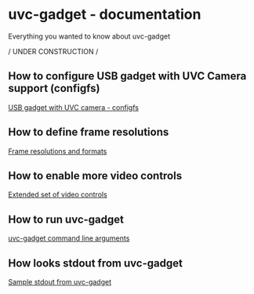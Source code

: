 # uvc-gadget - documentation

Everything you wanted to know about uvc-gadget

/ UNDER CONSTRUCTION /

## How to configure USB gadget with UVC Camera support (configfs)

[USB gadget with UVC camera - configfs](src/configfs.md)

## How to define frame resolutions

[Frame resolutions and formats](src/frame-resolution.md)

## How to enable more video controls

[Extended set of video controls](src/video-controls.md)

## How to run uvc-gadget

[uvc-gadget command line arguments](src/cmdline-arguments.md)

## How looks stdout from uvc-gadget

[Sample stdout from uvc-gadget](src/sample-stdout.md)
